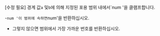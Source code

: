 [수정 필요]
경계 값`a` 및`b`에 의해 지정된 포용 범위 내에서`num '을 클램프합니다.

-`num '이 범위에 속하면`num'을 반환하십시오.
- 그렇지 않으면 범위에서 가장 가까운 번호를 반환하십시오.